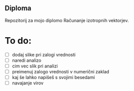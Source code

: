 ﻿## Diploma

Repozitorij za mojo diplomo Računanje izotropnih vektorjev.

# To do:
- [ ] dodaj slike pri zalogi vrednosti
- [ ] naredi analizo
- [ ] cim vec slik pri analizi
- [ ] preimenuj zalogo vrednosti v numerični zaklad
- [ ] kaj še lahko napišeš s svojimi besedami
- [ ] navajanje virov
